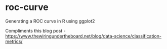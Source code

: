 # roc-curve
Generating a ROC curve in R using ggplot2

Compliments this blog post - https://www.thewiringundertheboard.net/blog/data-science/classification-metrics/

